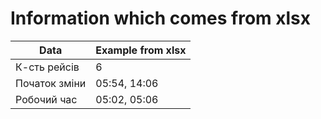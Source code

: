 # Information which comes from xlsx

| Data | Example from xlsx |
| --- | --- |
| К-сть рейсів | 6 |
| Початок зміни | 05:54, 14:06 |
| Робочий час | 05:02, 05:06 |
